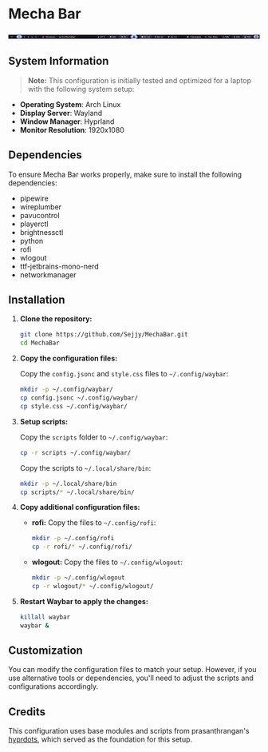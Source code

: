 # Mecha Bar
![Mecha Bar](/preview/v1.2.png)

## System Information
> **Note:** This configuration is initially tested and optimized for a laptop with the following system setup:

- **Operating System**: Arch Linux
- **Display Server**: Wayland
- **Window Manager**: Hyprland
- **Monitor Resolution**: 1920x1080

## Dependencies
To ensure Mecha Bar works properly, make sure to install the following dependencies:
- pipewire
- wireplumber
- pavucontrol
- playerctl
- brightnessctl
- python
- rofi
- wlogout
- ttf-jetbrains-mono-nerd
- networkmanager

## Installation
1. **Clone the repository:**
   ```bash
   git clone https://github.com/Sejjy/MechaBar.git
   cd MechaBar
   ```
   
2. **Copy the configuration files:**
    
    Copy the `config.jsonc` and `style.css` files to `~/.config/waybar`:
    ```bash
    mkdir -p ~/.config/waybar/
    cp config.jsonc ~/.config/waybar/
    cp style.css ~/.config/waybar/
    ```

3. **Setup scripts:**
    
    Copy the `scripts` folder to `~/.config/waybar`:
    ```bash
    cp -r scripts ~/.config/waybar/
    ```

    Copy the scripts to `~/.local/share/bin`:
    ```bash
    mkdir -p ~/.local/share/bin
    cp scripts/* ~/.local/share/bin/
    ```

4. **Copy additional configuration files:**
    - **rofi:** Copy the files to `~/.config/rofi`:
        ```bash
        mkdir -p ~/.config/rofi
        cp -r rofi/* ~/.config/rofi/
        ```

    - **wlogout:** Copy the files to `~/.config/wlogout`:
        ```bash
        mkdir -p ~/.config/wlogout
        cp -r wlogout/* ~/.config/wlogout/
        ```

5. **Restart Waybar to apply the changes:**
    ```bash
    killall waybar
    waybar &
    ```

## Customization
You can modify the configuration files to match your setup. However, if you use alternative tools or dependencies, you'll need to adjust the scripts and configurations accordingly.

## Credits
This configuration uses base modules and scripts from prasanthrangan's [hyprdots](https://github.com/prasanthrangan/hyprdots), which served as the foundation for this setup.